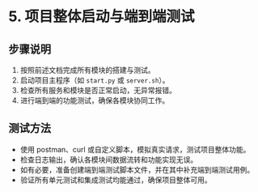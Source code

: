 # 5. 项目整体启动与端到端测试

## 步骤说明
1. 按照前述文档完成所有模块的搭建与测试。
2. 启动项目主程序（如 `start.py` 或 `server.sh`）。
3. 检查所有服务和模块是否正常启动，无异常报错。
4. 进行端到端的功能测试，确保各模块协同工作。

## 测试方法
- 使用 postman、curl 或自定义脚本，模拟真实请求，测试项目整体功能。
- 检查日志输出，确认各模块间数据流转和功能实现无误。
- 如有必要，准备创建端到端测试脚本文件，并在其中补充端到端测试用例。
- 验证所有单元测试和集成测试均能通过，确保项目整体可用。 